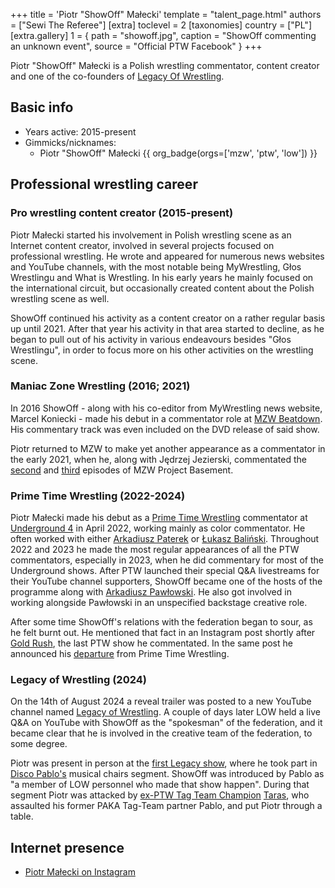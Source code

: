 +++
title = 'Piotr "ShowOff" Małecki'
template = "talent_page.html"
authors = ["Sewi The Referee"]
[extra]
toclevel = 2
[taxonomies]
country = ["PL"]
[extra.gallery]
1 = { path = "showoff.jpg", caption = "ShowOff commenting an unknown event", source = "Official PTW Facebook" }
+++

Piotr "ShowOff" Małecki is a Polish wrestling commentator, content creator and one of the co-founders of [Legacy Of Wrestling](@/o/low.md).

## Basic info

* Years active: 2015-present
* Gimmicks/nicknames:
  - Piotr "ShowOff" Małecki {{ org_badge(orgs=['mzw', 'ptw', 'low']) }}

## Professional wrestling career

### Pro wrestling content creator (2015-present)

Piotr Małecki started his involvement in Polish wrestling scene as an Internet content creator, involved in several projects focused on professional wrestling. He wrote and appeared for numerous news websites and YouTube channels, with the most notable being MyWrestling, Głos Wrestlingu and What is Wrestling. In his early years he mainly focused on the international circuit, but occasionally created content about the Polish wrestling scene as well.

ShowOff continued his activity as a content creator on a rather regular basis up until 2021. After that year his activity in that area started to decline, as he began to pull out of his activity in various endeavours besides "Głos Wrestlingu", in order to focus more on his other activities on the wrestling scene.

### Maniac Zone Wrestling (2016; 2021)

In 2016 ShowOff - along with his co-editor from MyWrestling news website, Marcel Koniecki - made his debut in a commentator role at [MZW Beatdown](@/e/mzw/2016-05-14-mzw-beatdown.md). His commentary track was even included on the DVD release of said show.

Piotr returned to MZW to make yet another appearance as a commentator in the early 2021, when he, along with Jędrzej Jezierski, commentated the [second](@/e/mzw/2021-04-09-mzw-project-basement-2.md) and [third](@/e/mzw/2021-04-30-mzw-project-basement-3.md) episodes of MZW Project Basement.

### Prime Time Wrestling (2022-2024)

Piotr Małecki made his debut as a [Prime Time Wrestling](@/o/ptw.md) commentator at [Underground 4](@/e/ptw/2022-04-24-ptw-underground-4.md) in April 2022, working mainly  as color commentator. He often worked with either [Arkadiusz Paterek](@/w/arek-paterek.md) or [Łukasz Baliński](@/w/lukasz-balinski.md). Throughout 2022 and 2023 he made the most regular appearances of all the PTW commentators, especially in 2023, when he did commentary for most of the Underground shows. After PTW launched their special Q&A livestreams for their YouTube channel supporters, ShowOff became one of the hosts of the programme along with [Arkadiusz Pawłowski](@/w/pan-pawlowski.md). He also got involved in working alongside Pawłowski in an unspecified backstage creative role.

After some time ShowOff's relations with the federation began to sour, as he felt burnt out. He mentioned that fact in an Instagram post shortly after [Gold Rush](@/e/ptw/2024-02-03-ptw-5-gold-rush.md), the last PTW show he commentated. In the same post he announced his [departure](@/a/ptw-exits.md) from Prime Time Wrestling.

### Legacy of Wrestling (2024)

On the 14th of August 2024 a reveal trailer was posted to a new YouTube channel named [Legacy of Wrestling](@/o/low.md). A couple of days later LOW held a live Q&A on YouTube with ShowOff as the "spokesman" of the federation, and it became clear that he is involved in the creative team of the federation, to some degree.

Piotr was present in person at the [first Legacy show](@/e/low/2024-12-01-low-1.md), where he took part in [Disco Pablo's](@/w/disco-pablo.md) musical chairs segment. ShowOff was introduced by Pablo as "a member of LOW personnel who made that show happen". During that segment Piotr was attacked by [ex-PTW Tag Team Champion](@/c/ptw-tag-team-championship.md) [Taras](@/w/taras.md), who assaulted his former PAKA Tag-Team partner Pablo, and put Piotr through a table.

## Internet presence

* [Piotr Małecki on Instagram](https://www.instagram.com/show0ffer/)
